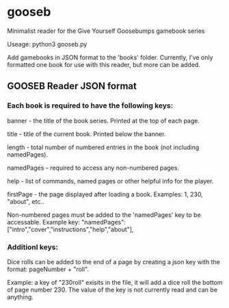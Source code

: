 # gooseb
Minimalist reader for the Give Yourself Goosebumps gamebook series

Useage: python3 gooseb.py

Add gamebooks in JSON format to the 'books' folder. Currently, I've only
formatted one book for use with this reader, but more can be added.


## GOOSEB Reader JSON format

### Each book is required to have the following keys:

banner - the title of the book series. Printed at the top of each page.

title - title of the current book. Printed below the banner.

length - total number of numbered entries in the book (not including namedPages).

namedPages - required to access any non-numbered pages.

help - list of commands, named pages or other helpful info for the player.

firstPage - the page displayed after loading a book. Examples: 1, 230, "about", etc..

Non-numbered pages must be added to the 'namedPages' key to be accessable.
Example key: "namedPages":["intro","cover","instructions","help","about"],

### Additionl keys:

Dice rolls can be added to the end of a page by creating a json key with
the format: pageNumber + "roll". 

Example: a key of "230roll" exisits in the file, it will add a dice roll the bottom
of page number 230. The value of the key is not currently read and can be anything.
